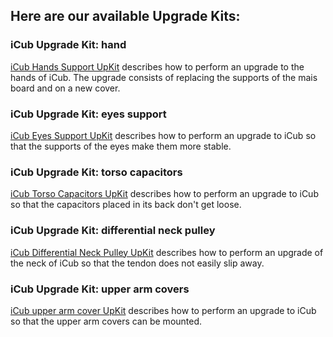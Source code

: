 ## Here are our available Upgrade Kits:

### iCub Upgrade Kit: hand
[iCub Hands Support UpKit](./hands/support.md) describes how to perform an upgrade to the hands of iCub. The upgrade consists of replacing the supports of the mais board and on a new cover.

### iCub Upgrade Kit: eyes support 
[iCub Eyes Support UpKit](./eyes/support.md) describes how to perform an upgrade to iCub so that the supports of the eyes make them more stable.

### iCub Upgrade Kit: torso capacitors 
[iCub Torso Capacitors UpKit](./eyes/support.md) describes how to perform an upgrade to iCub so that the capacitors placed in its back don't get loose.

### iCub Upgrade Kit: differential neck pulley 
[iCub Differential Neck Pulley UpKit](./eyes/support.md) describes how to perform an upgrade of the neck of iCub so that the tendon does not easily slip away.

### iCub Upgrade Kit: upper arm covers
[iCub upper arm cover UpKit](./upperarm_cover_icub2_5/support.md) describes how to perform an upgrade to iCub so that the upper arm covers can be mounted.